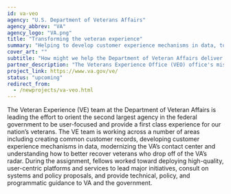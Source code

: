 ```yaml
---
id: va-veo
agency: "U.S. Department of Veterans Affairs"
agency_abbrev: "VA"
agency_logo: "VA.png"
title: "Transforming the veteran experience"
summary: "Helping to develop customer experience mechanisms in data, tools, and technology to enable the U.S. Department of Veterans Affairs to deliver the best experience to veterans, families, caregivers, and survivors"
cover_art: ""
subtitle: "How might we help the Department of Veteran Affairs deliver more veteran-centered services and care?"
partner_description: "The Veterans Experience Office (VEO) office's mission is to enable VA to be the leading customer service organization in government so that Veterans, their families, caregivers and survivors Choose VA."
project_link: https://www.va.gov/ve/
status: "upcoming"
redirect_from:
  - /newprojects/va-veo.html
---
```


The Veteran Experience (VE) team at the Department of Veteran Affairs is leading the effort to orient the second largest agency in the federal government to be user-focused and provide a first class experience for our nation’s veterans. The VE team is working across a number of areas including creating common customer records, developing customer experience mechanisms in data, modernizing the VA’s contact center and understanding how to better recover veterans who drop off of the VA’s radar. During the assignment, fellows worked toward deploying high-quality, user-centric platforms and services to lead major initiatives, consult on systems and policy proposals, and provide technical, policy, and programmatic guidance to VA and the government.

